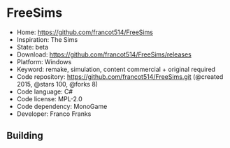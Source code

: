 # FreeSims

- Home: https://github.com/francot514/FreeSims
- Inspiration: The Sims
- State: beta
- Download: https://github.com/francot514/FreeSims/releases
- Platform: Windows
- Keyword: remake, simulation, content commercial + original required
- Code repository: https://github.com/francot514/FreeSims.git (@created 2015, @stars 100, @forks 8)
- Code language: C#
- Code license: MPL-2.0
- Code dependency: MonoGame
- Developer: Franco Franks

## Building
